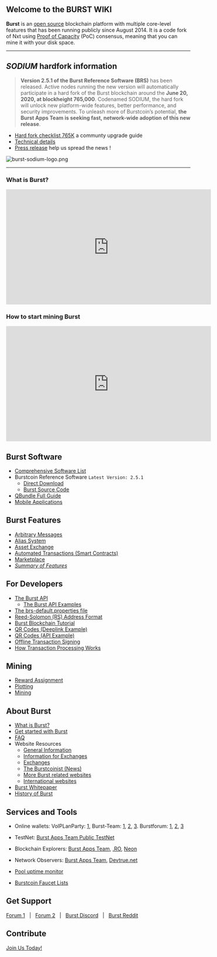 Welcome to the BURST WIKI
-------------

**Burst** is an [open source](https://github.com/burst-apps-team/burstcoin) blockchain platform with multiple core-level features that has been running publicly since August 2014. It is a code fork of Nxt using [Proof of Capacity](proof-of-capacity.md) (PoC) consensus, meaning that you can mine it with your disk space.

----

## *SODIUM* hardfork information

> **Version 2.5.1 of the Burst Reference Software (BRS)** has been released. Active nodes running the new version will automatically participate in a hard fork of the Burst blockchain around the **June 20, 2020, at blockheight 765,000**. Codenamed SODIUM, the hard fork will unlock new platform-wide features, better performance, and security improvements. To unleash more of Burstcoin’s potential, **the Burst Apps Team is seeking fast, network-wide adoption of this new release**.

- [Hard fork checklist 765K](765k-hf-checklist.md) a communty upgrade guide
- [Technical details](burst-sodium-technical-details.md)
- [Press release](burst-sodium-press-release.md) help us spread the news !

<img src="../../media/burst-sodium-logo-transparent-photo.png" title="burst-sodium-logo.png" alt="burst-sodium-logo.png" />

----

### What is Burst?

<iframe width="560" height="315" src="https://www.youtube-nocookie.com/embed/R0yIOWe2i-Q" frameborder="0" allow="accelerometer; autoplay; encrypted-media; gyroscope; picture-in-picture" allowfullscreen></iframe>

### How to start mining Burst

<iframe width="560" height="315" src="https://www.youtube-nocookie.com/embed/LJLhw37Lh_8" frameborder="0" allow="accelerometer; autoplay; encrypted-media; gyroscope; picture-in-picture" allowfullscreen></iframe>

Burst Software
-------------

- [Comprehensive Software List](burst-software.md)
- Burstcoin Reference Software `Latest Version: 2.5.1`
    -   [Direct Download](https://github.com/burst-apps-team/burstcoin/releases/latest)
    -   [Burst Source Code](https://github.com/burst-apps-team/burstcoin)
-   [QBundle Full Guide](qbundle.md)
-   [Mobile Applications](mobile-app.md)

Burst Features
-------------

-   [Arbitrary Messages](arbitrary-messages.md)
-   [Alias System](alias-system.md)
-   [Asset Exchange](asset-exchange.md)
-   [Automated Transactions (Smart Contracts)](automated-transaction.md)
-   [Marketplace](marketplace.md)
-   [*Summary of Features*](bursts-features.md)

For Developers
-------------

-   [The Burst API](the-burst-api.md)
    -   [The Burst API Examples](the-burst-api-examples.md)
-   [The brs-default.properties file](brs-default-properties-configuration-file.md)
-   [Reed-Solomon (RS) Address Format](rs-address-format.md)
-   [Burst Blockchain Tutorial](burst-blockchain.md)
-   [QR Codes (Deeplink Example)](https://github.com/burst-apps-team/phoenix/pull/566)
-   [QR Codes (API Example)](https://burst-apps-team.github.io/phoenix/interfaces/core_api.accountapi.html#generatesendtransactionqrcode)
-   [Offline Transaction Signing](offline-transaction-signing.md)
-   [How Transaction Processing Works](https://github.com/burst-apps-team/burst-wiki/blob/master/docs/en/transaction-and-fee-types.md)

Mining
-------------

-   [Reward Assignment](reward-assignment.md)
-   [Plotting](plotting.md)
-   [Mining](mining.md)

About Burst
-------------

-   [What is Burst?](burst-wiki.md)
-   [Get started with Burst](getting-started.md)
-   [FAQ](faq.md)
-   Website Resources
    -   [General Information](https://www.burst-coin.org/)
    -   [Information for Exchanges](https://www.burst-coin.org/information-for-exchanges)
    -   [Exchanges](exchanges.md)
    -   [The Burstcoinist (News)](https://www.burstcoin.ist/)
    -   [More Burst related websites](list-of-burst-related-websites.md)
    -   [International websites](list-of-international-burst-websites.md)
-   [Burst Whitepaper](whitepaper-burst.md)
-   [History of Burst](history-of-burst.md)

Services and Tools
-------------

- Online wallets: VoIPLanParty: [1](https://voiplanparty.com:8125/index.html), Burst-Team: [1](https://wallet3.burst-team.us:2083/index.html), [2](https://wallet4.burst-team.us:2083/index.html), [3](https://wallet5.burst-team.us:2083/index.html). Burstforum: [1](https://wallet1.burstforum.net:2083/index.html), [2](https://wallet2.burstforum.net:2083/index.html), [3](https://wallet3.burstforum.net:2083/index.html)

-   TestNet: [Burst Apps Team Public TestNet](http://testnet.getburst.net:6876/index.html)
-   Blockchain Explorers: [Burst Apps Team](https://explorer.burstcoin.network/), [.RO](https://explore.burstcoin.ro/), [Neon](http://burstneon.com/monitor?id=16020314477710380875)
-   Network Observers: [Burst Apps Team](https://explorer.burstcoin.network/?action=network_status), [Devtrue.net](https://explorer.burst.devtrue.net/peers-charts/)
-   [Pool uptime monitor](https://uptime.statuscake.com/?TestID=M30iNz7TSq)
-   [Burstcoin Faucet Lists](http://burstfaucets.com/)

Get Support
-------------

 [Forum 1](https://burstforum.net/)   |   [Forum 2](https://forums.getburst.net)   |   [Burst Discord](https://discord.gg/PMUgVSY)   |   [Burst Reddit](https://www.reddit.com/r/burst/)

Contribute
-------------

[Join Us Today!](join-us.md)
